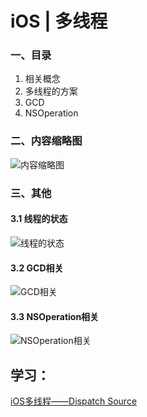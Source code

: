 # iOS | 多线程

### 一、目录
1. 相关概念
2. 多线程的方案
3. GCD
4. NSOperation

### 二、内容缩略图
![内容缩略图](https://upload-images.jianshu.io/upload_images/1893416-4b4c34b91a8fc3c6.png?imageMogr2/auto-orient/strip%7CimageView2/2/w/1240)



### 三、其他
#### 3.1 线程的状态
![线程的状态](https://upload-images.jianshu.io/upload_images/1893416-d5210f05dd96c365.png?imageMogr2/auto-orient/strip%7CimageView2/2/w/1240)

#### 3.2 GCD相关
![GCD相关](https://upload-images.jianshu.io/upload_images/1893416-195c8f8df4bf1e51.png?imageMogr2/auto-orient/strip%7CimageView2/2/w/1240)

#### 3.3 NSOperation相关
![NSOperation相关](https://upload-images.jianshu.io/upload_images/1893416-b6c1ff68a92fef68.png?imageMogr2/auto-orient/strip%7CimageView2/2/w/1240)


## 学习：
[iOS多线程——Dispatch Source](https://www.jianshu.com/p/880c2f9301b6)


